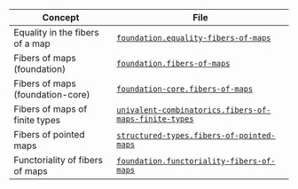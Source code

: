 | Concept                          | File                                                                                                            |
| -------------------------------- | --------------------------------------------------------------------------------------------------------------- |
| Equality in the fibers of a map  | [`foundation.equality-fibers-of-maps`](foundation.equality-fibers-of-maps.md)                                   |
| Fibers of maps (foundation)      | [`foundation.fibers-of-maps`](foundation.fibers-of-maps.md)                                                     |
| Fibers of maps (foundation-core) | [`foundation-core.fibers-of-maps`](foundation-core.fibers-of-maps.md)                                           |
| Fibers of maps of finite types   | [`univalent-combinatorics.fibers-of-maps-finite-types`](univalent-combinatorics.fibers-of-maps-finite-types.md) |
| Fibers of pointed maps           | [`structured-types.fibers-of-pointed-maps`](structured-types.fibers-of-pointed-maps.md)                         |
| Functoriality of fibers of maps  | [`foundation.functoriality-fibers-of-maps`](foundation.functoriality-fibers-of-maps.md)                         |

